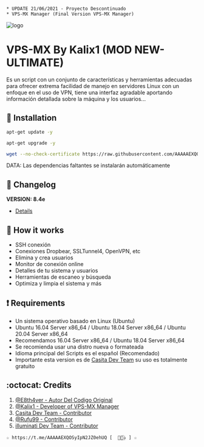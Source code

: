 ﻿```
* UPDATE 21/06/2021 - Proyecto Descontinuado
* VPS-MX Manager (Final Version VPS-MX Manager)
```
![logo](https://github.com/AAAAAEXQOSyIpN2JZ0ehUQ/VPS-MX-FREE/blob/main/Imagenes/VPS-MX-Free.png)

# VPS-MX By Kalix1 (MOD NEW-ULTIMATE)
Es un script con un conjunto de características y herramientas adecuadas para 
ofrecer extrema facilidad de manejo en servidores Linux con un enfoque en el uso de 
VPN, tiene una interfaz agradable aportando información detallada sobre la máquina
y los usuarios...

## :book: Installation
```bash
apt-get update -y
```
```bash
apt-get upgrade -y
```
```bash
wget --no-check-certificate https://raw.githubusercontent.com/AAAAAEXQOSyIpN2JZ0ehUQ/VPS-MX-FREE/main/VPS-MX && chmod +x VPS-MX* && ./VPS-MX*
```
DATA: Las dependencias faltantes se instalarán automáticamente

## :scroll: Changelog
**VERSION: 8.4e**
* [Details](https://raw.githubusercontent.com/AAAAAEXQOSyIpN2JZ0ehUQ/VPS-MX-FREE/main/Version)

## :book: How it works
* SSH conexión
* Conexiones Dropbear, SSLTunnel4, OpenVPN, etc
* Elimina y crea usuarios
* Monitor de conexión online
* Detalles de tu sistema y usuarios
* Herramientas de escaneo y búsqueda
* Optimiza y limpia el sistema y más

## :heavy_exclamation_mark: Requirements
* Un sistema operativo basado en Linux (Ubuntu)
* Ubuntu 16.04 Server x86_64 / Ubuntu 18.04 Server x86_64 / Ubuntu 20.04 Server x86_64
* Recomendamos 16.04 Server x86_64 / Ubuntu 18.04 Server x86_64
* Se recomienda usar una distro nueva o formateada
* Idioma principal del Scripts es el español (Recomendado)
* Importante esta version es de [Casita Dev Team](https://github.com/lacasitamx) su uso es totalmente gratuito

## :octocat: Credits
1. [@E8th4ver - Autor Del Codigo Original](https://t.me/E8th4ver)
2. [@Kalix1 - Developer of VPS-MX Manager](https://github.com/VPS-MX)
3. [Casita Dev Team - Contributor](https://github.com/lacasitamx)
4. [@Rufu99 - Contributor](https://github.com/rudi9999)
5. [illuminati Dev Team - Contributor](https://github.com/AAAAAEXQOSyIpN2JZ0ehUQ) 
```
☆ https://t.me/AAAAAEXQOSyIpN2JZ0ehUQ [  ⃘⃤꙰✰ ] ☆
```
